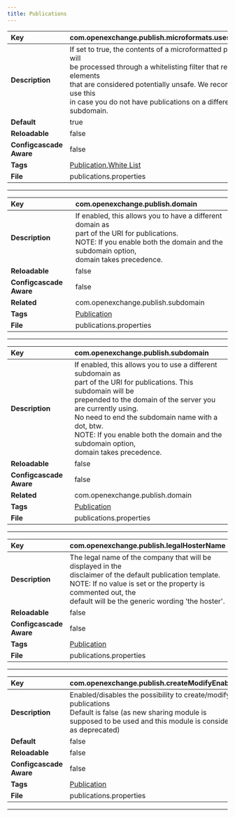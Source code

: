 ```yaml
---
title: Publications
---
```


| __Key__ | com.openexchange.publish.microformats.usesWhitelisting |
|:----------------|:--------|
| __Description__ | If set to true, the contents of a microformatted publication will<br>be processed through a whitelisting filter that removes elements<br>that are considered potentially unsafe. We recommend you use this<br>in case you do not have publications on a different subdomain.<br> |
| __Default__ | true |
| __Reloadable__ | false |
| __Configcascade Aware__ | false |
| __Tags__ | <a href="https://documentation.open-xchange.com/latest/middleware/configuration/tags/Publication.html">Publication</a>,<a href="https://documentation.open-xchange.com/latest/middleware/configuration/tags/White_List.html">White List</a> |
| __File__ | publications.properties |

---
| __Key__ | com.openexchange.publish.domain |
|:----------------|:--------|
| __Description__ | If enabled, this allows you to have a different domain as<br>part of the URI for publications.<br>NOTE: If you enable both the domain and the subdomain option,<br>domain takes precedence.<br> |
| __Reloadable__ | false |
| __Configcascade Aware__ | false |
| __Related__ | com.openexchange.publish.subdomain |
| __Tags__ | <a href="https://documentation.open-xchange.com/latest/middleware/configuration/tags/Publication.html">Publication</a> |
| __File__ | publications.properties |

---
| __Key__ | com.openexchange.publish.subdomain |
|:----------------|:--------|
| __Description__ | If enabled, this allows you to use a different subdomain as<br>part of the URI for publications. This subdomain will be<br>prepended to the domain of the server you are currently using.<br>No need to end the subdomain name with a dot, btw.<br>NOTE: If you enable both the domain and the subdomain option,<br>domain takes precedence.<br> |
| __Reloadable__ | false |
| __Configcascade Aware__ | false |
| __Related__ | com.openexchange.publish.domain |
| __Tags__ | <a href="https://documentation.open-xchange.com/latest/middleware/configuration/tags/Publication.html">Publication</a> |
| __File__ | publications.properties |

---
| __Key__ | com.openexchange.publish.legalHosterName |
|:----------------|:--------|
| __Description__ | The legal name of the company that will be displayed in the<br>disclaimer of the default publication template.<br>NOTE: If no value is set or the property is commented out, the<br>default will be the generic wording 'the hoster'.<br> |
| __Reloadable__ | false |
| __Configcascade Aware__ | false |
| __Tags__ | <a href="https://documentation.open-xchange.com/latest/middleware/configuration/tags/Publication.html">Publication</a> |
| __File__ | publications.properties |

---
| __Key__ | com.openexchange.publish.createModifyEnabled |
|:----------------|:--------|
| __Description__ | Enabled/disables the possibility to create/modify publications<br>Default is false (as new sharing module is supposed to be used and this module is considered as deprecated)<br> |
| __Default__ | false |
| __Reloadable__ | false |
| __Configcascade Aware__ | false |
| __Tags__ | <a href="https://documentation.open-xchange.com/latest/middleware/configuration/tags/Publication.html">Publication</a> |
| __File__ | publications.properties |

---
